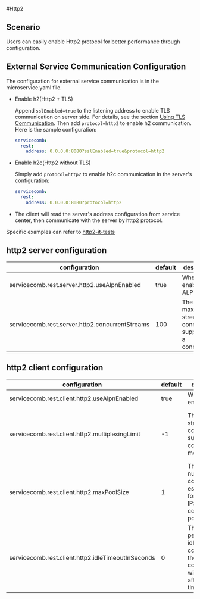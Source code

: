 #Http2

## Scenario

Users can easily enable Http2 protocol for better performance through configuration.

## External Service Communication Configuration

The configuration for external service communication is in the microservice.yaml file.

* Enable h2\(Http2 + TLS\)

     Append  `sslEnabled=true` to the listening address to enable  TLS communication on server side. For details, see the section [Using TLS Communication](../security/tls.md). Then add `protocol=http2` to enable h2 communication. Here is the sample configuration:

  ```yaml
  servicecomb:
    rest:
      address: 0.0.0.0:8080?sslEnabled=true&protocol=http2
  ```

* Enable h2c\(Http2 without TLS\)

     Simply add `protocol=http2` to enable h2c communication in the server's configuration:

  ```yaml
  servicecomb:
    rest:
      address: 0.0.0.0:8080?protocol=http2
  ```
* The client will read the server's address configuration from service center, then communicate with the server by http2 protocol.

Specific examples can refer to [http2-it-tests](https://github.com/apache/servicecomb-java-chassis/blob/master/integration-tests/it-consumer/src/main/java/org/apache/servicecomb/it/ConsumerMain.java)

## http2 server configuration

| configuration                                 | default | description                                             | notice | 
|-----------------------------------------------|---------|-------------------------------------------------------- |--------|
|servicecomb.rest.server.http2.useAlpnEnabled   | true    |Whether to enable ALPN                                   |        |
|servicecomb.rest.server.http2.concurrentStreams| 100     |The maximum stream concurrency supported in a connection |The smaller value of the concurrentStreams on the server side and the multiplexingLimit on the client side|

## http2 client configuration

| configuration                                     | default | description                                                                               | notice | 
|---------------------------------------------------|---------|------------------------------------------------------------------------------------------ |--------|
|servicecomb.rest.client.http2.useAlpnEnabled       |true     |Whether to enable ALPN                                                                     |        |
|servicecomb.rest.client.http2.multiplexingLimit    |-1       |The maximum stream concurrency supported in a connection,-1 means no limit                 |The smaller value of the concurrentStreams on the server side and the multiplexingLimit on the client side|
|servicecomb.rest.client.http2.maxPoolSize          |1        |The maximum number of connections established for each IP:Port in each connection pool     |        |
|servicecomb.rest.client.http2.idleTimeoutInSeconds |0        |The timeout period of the idle connection, the connection will be closed after the timeout |        |

